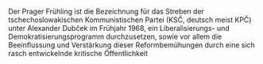 Der Prager Frühling ist die Bezeichnung für das Streben der tschechoslowakischen Kommunistischen Partei (KSČ, deutsch meist KPČ) unter Alexander Dubček im Frühjahr 1968, ein Liberalisierungs- und Demokratisierungsprogramm durchzusetzen, sowie vor allem die Beeinflussung und Verstärkung dieser Reformbemühungen durch eine sich rasch entwickelnde kritische Öffentlichkeit